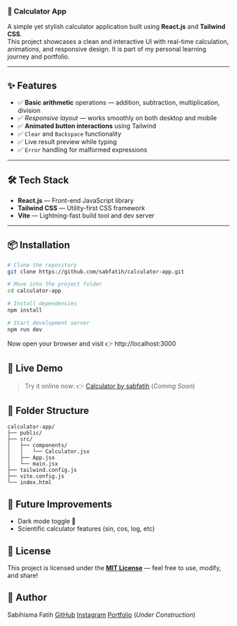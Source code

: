 ### 🧮 Calculator App

A simple yet stylish calculator application built using **React.js** and **Tailwind CSS**.  
This project showcases a clean and interactive UI with real-time calculation, animations, and responsive design. It is part of my personal learning journey and portfolio.

---

## ✨ Features

- ✅ **Basic arithmetic** operations — addition, subtraction, multiplication, division  
- ✅ *Responsive layout* — works smoothly on both desktop and mobile  
- ✅ **Animated button interactions** using Tailwind  
- ✅ `Clear` and `Backspace` functionality  
- ✅ Live result preview while typing  
- ✅ `Error` handling for malformed expressions

---

## 🛠️ Tech Stack

- **React.js** — Front-end JavaScript library
- **Tailwind CSS** — Utility-first CSS framework
- **Vite** — Lightning-fast build tool and dev server

---

## 📦 Installation

```bash
# Clone the repository
git clone https://github.com/sabfatih/calculator-app.git

# Move into the project folder
cd calculator-app

# Install dependencies
npm install

# Start development server
npm run dev
```
Now open your browser and visit 👉 http://localhost:3000

## 🚀 Live Demo

> Try it online now:
> 👉 [Calculator by sabfatih](calculator-app.vercel.app) (_Coming Soon_)

## 📁 Folder Structure

```
calculator-app/
├── public/
├── src/
│   ├── components/
│   │   └── Calculator.jsx
│   ├── App.jsx
│   └── main.jsx
├── tailwind.config.js
├── vite.config.js
└── index.html
```

## 🧠 Future Improvements

- Dark mode toggle 🌙
- Scientific calculator features (sin, cos, log, etc)

## 📄 License
This project is licensed under the [**MIT License**](https://mit-license.org/) — feel free to use, modify, and share!

## 👤 Author
Sabihisma Fatih
[GitHub](github.com/sabfatih)
[Instagram](https://www.instagram.com/sabfatiih)
[Portfolio](sabihisma.vercel.app) (_Under Construction_)

